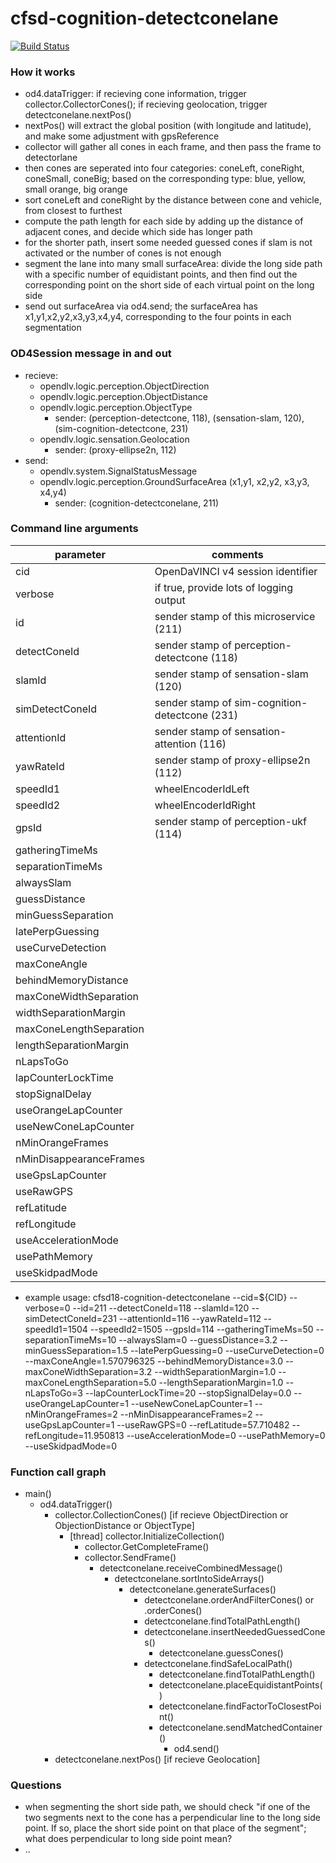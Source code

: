 # cfsd-cognition-detectconelane
[![Build Status](https://travis-ci.org/cfsd/cfsd18-cognition-detectconelane.svg?branch=master)](https://travis-ci.org/cfsd/cfsd18-cognition-detectconelane)


### How it works
- od4.dataTrigger: if recieving cone information, trigger collector.CollectorCones(); if recieving geolocation, trigger detectconelane.nextPos()
- nextPos() will extract the global position (with longitude and latitude), and make some adjustment with gpsReference
- collector will gather all cones in each frame, and then pass the frame to detectorlane
- then cones are seperated into four categories: coneLeft, coneRight, coneSmall, coneBig; based on the corresponding type: blue, yellow, small orange, big orange
- sort coneLeft and coneRight by the distance between cone and vehicle, from closest to furthest
- compute the path length for each side by adding up the distance of adjacent cones, and decide which side has longer path
- for the shorter path, insert some needed guessed cones if slam is not activated or the number of cones is not enough
- segment the lane into many small surfaceArea: divide the long side path with a specific number of equidistant points, and then find out the corresponding point on the short side of each virtual point on the long side
- send out surfaceArea via od4.send; the surfaceArea has x1,y1,x2,y2,x3,y3,x4,y4, corresponding to the four points in each segmentation


### OD4Session message in and out
- recieve:
  - opendlv.logic.perception.ObjectDirection
  - opendlv.logic.perception.ObjectDistance
  - opendlv.logic.perception.ObjectType
    - sender: (perception-detectcone, 118), (sensation-slam, 120), (sim-cognition-detectcone, 231)
  - opendlv.logic.sensation.Geolocation
    - sender: (proxy-ellipse2n, 112)
- send:
  - opendlv.system.SignalStatusMessage
  - opendlv.logic.perception.GroundSurfaceArea (x1,y1, x2,y2, x3,y3, x4,y4)
    - sender: (cognition-detectconelane, 211)


### Command line arguments
| parameter | comments |
| ----- | ----- |
| cid | OpenDaVINCI v4 session identifier |
| verbose | if true, provide lots of logging output |
| id | sender stamp of this microservice (211) |
| detectConeId | sender stamp of perception-detectcone (118) |
| slamId | sender stamp of sensation-slam (120) |
| simDetectConeId | sender stamp of sim-cognition-detectcone (231) |
| attentionId | sender stamp of sensation-attention (116) |
| yawRateId | sender stamp of proxy-ellipse2n (112) |
| speedId1 | wheelEncoderIdLeft |
| speedId2 | wheelEncoderIdRight |
| gpsId | sender stamp of perception-ukf (114) |
| gatheringTimeMs | |
| separationTimeMs | |
| alwaysSlam | |
| guessDistance | |
| minGuessSeparation | |
| latePerpGuessing | |
| useCurveDetection | |
| maxConeAngle | |
| behindMemoryDistance | |
| maxConeWidthSeparation | |
| widthSeparationMargin | |
| maxConeLengthSeparation | |
| lengthSeparationMargin | |
| nLapsToGo | |
| lapCounterLockTime | |
| stopSignalDelay | |
| useOrangeLapCounter | |
| useNewConeLapCounter | |
| nMinOrangeFrames | |
| nMinDisappearanceFrames | |
| useGpsLapCounter | |
| useRawGPS | |
| refLatitude | |
| refLongitude | |
| useAccelerationMode | |
| usePathMemory | |
| useSkidpadMode | |
- example usage:
    cfsd18-cognition-detectconelane --cid=${CID} --verbose=0 --id=211 --detectConeId=118 --slamId=120 --simDetectConeId=231 --attentionId=116 --yawRateId=112 --speedId1=1504 --speedId2=1505 --gpsId=114 --gatheringTimeMs=50 --separationTimeMs=10 --alwaysSlam=0 --guessDistance=3.2 --minGuessSeparation=1.5 --latePerpGuessing=0 --useCurveDetection=0 --maxConeAngle=1.570796325 --behindMemoryDistance=3.0 --maxConeWidthSeparation=3.2 --widthSeparationMargin=1.0 --maxConeLengthSeparation=5.0 --lengthSeparationMargin=1.0 --nLapsToGo=3 --lapCounterLockTime=20 --stopSignalDelay=0.0 --useOrangeLapCounter=1 --useNewConeLapCounter=1 --nMinOrangeFrames=2 --nMinDisappearanceFrames=2 --useGpsLapCounter=1 --useRawGPS=0 --refLatitude=57.710482 --refLongitude=11.950813 --useAccelerationMode=0 --usePathMemory=0 --useSkidpadMode=0


### Function call graph
- main()
  - od4.dataTrigger()
    - collector.CollectionCones()  [if recieve ObjectDirection or ObjectionDistance or ObjectType]
      - [thread] collector.InitializeCollection()
        - collector.GetCompleteFrame()
        - collector.SendFrame()
          - detectconelane.receiveCombinedMessage()
            - detectconelane.sortIntoSideArrays()
              - detectconelane.generateSurfaces()
                - detectconelane.orderAndFilterCones() or .orderCones()
                - detectconelane.findTotalPathLength()
                - detectconelane.insertNeededGuessedCones()
                  - detectconelane.guessCones()
                - detectconelane.findSafeLocalPath()
                  - detectconelane.findTotalPathLength()
                  - detectconelane.placeEquidistantPoints()
                  - detectconelane.findFactorToClosestPoint()
                  - detectconelane.sendMatchedContainer()
                    - od4.send()
    - detectconelane.nextPos() [if recieve Geolocation]


### Questions
- when segmenting the short side path, we should check "if one of the two segments next to the cone has a perpendicular line to the long side point. If so, place the short side point on that place of the segment"; what does perpendicular to long side point mean?
- ..
